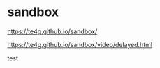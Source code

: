 # sandbox

https://te4g.github.io/sandbox/

https://te4g.github.io/sandbox/video/delayed.html

test
